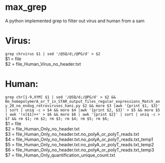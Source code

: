 max_grep
========

A python implemented grep to filter out virus and human from a sam

# Virus:
`grep chrvirus $1 | sed '/@SQ/d;/@PG/d' > $2 `  
$1 = file  
$2 = file_Human_Virus_no_header.txt

# Human:
`grep chr[1-9,XYM] $1 | sed '/@SQ/d;/@PG/d' > $2 && No_homopolymerA_or_T_in_STAR_output_files_regular_expressions_Match_any_20_no_endog_retroviruses_hani.py $2 && more $3 |awk '{print $1, $3}' | sort | uniq -c > $4 && more $4 |awk '{print $2, $3}' > $5 && more $5 | awk '!x[$1]++' > $6 && more $6 | awk '{print $2}' | sort | uniq -c > $7 && rm $1; rm $2; rm $3; rm $4; rm $5; rm $6;`  
$1 = file  
$2 = file_Human_Only_no_header.txt  
$3 = file_Human_Only_no_header.txt.no_polyA_or_polyT_reads.txt  
$4 = file_Human_Only_no_header.txt​.no_polyA_or_polyT_reads.txt_temp1  
$5 = file_Human_Only_no_header.txt​.no_polyA_or_polyT_reads.txt_temp2  
$6 = file_Human_Only_no_header.txt​.no_polyA_or_polyT_reads.txt_temp3  
$7 = file_Human_Only_quantification_unique_count.txt  

